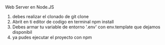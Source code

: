Web Server en Node.JS
1. debes realizar el clonado de git clone
2. Abrit en ti editor de codigo en terminal npm install
3. Debes armar tu variable de entorno '.env' con env.template que dejamos disponibil
4. ya pudes ejecutar el proyecto con npm